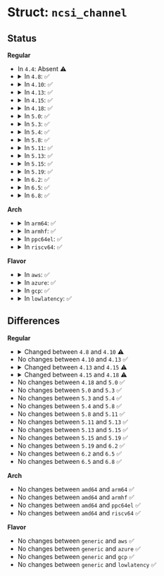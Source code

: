 # Struct: <code>ncsi_channel</code>

## Status
<b>Regular</b>
<ul>
<li>
In <code>4.4</code>: Absent ⚠️
</li>
<li>
<details>
<summary>In <code>4.8</code>: ✅</summary>

```c
struct ncsi_channel {
    unsigned char id;
    int state;
    spinlock_t lock;
    struct ncsi_package *package;
    struct ncsi_channel_version version;
    struct ncsi_channel_cap caps[6];
    struct ncsi_channel_mode modes[8];
    struct ncsi_channel_filter * filters[4];
    struct ncsi_channel_stats stats;
    struct timer_list timer;
    bool enabled;
    unsigned int timeout;
    struct list_head node;
    struct list_head link;
};
```
</details>
</li>
<li>
<details>
<summary>In <code>4.10</code>: ✅</summary>

```c
struct ncsi_channel {
    unsigned char id;
    int state;
    spinlock_t lock;
    struct ncsi_package *package;
    struct ncsi_channel_version version;
    struct ncsi_channel_cap caps[6];
    struct ncsi_channel_mode modes[8];
    struct ncsi_channel_filter * filters[4];
    struct ncsi_channel_stats stats;
    struct (anon) monitor;
    struct list_head node;
    struct list_head link;
};
```
</details>
</li>
<li>
<details>
<summary>In <code>4.13</code>: ✅</summary>

```c
struct ncsi_channel {
    unsigned char id;
    int state;
    spinlock_t lock;
    struct ncsi_package *package;
    struct ncsi_channel_version version;
    struct ncsi_channel_cap caps[6];
    struct ncsi_channel_mode modes[8];
    struct ncsi_channel_filter * filters[4];
    struct ncsi_channel_stats stats;
    struct (anon) monitor;
    struct list_head node;
    struct list_head link;
};
```
</details>
</li>
<li>
<details>
<summary>In <code>4.15</code>: ✅</summary>

```c
struct ncsi_channel {
    unsigned char id;
    int state;
    bool reconfigure_needed;
    spinlock_t lock;
    struct ncsi_package *package;
    struct ncsi_channel_version version;
    struct ncsi_channel_cap caps[6];
    struct ncsi_channel_mode modes[8];
    struct ncsi_channel_filter * filters[4];
    struct ncsi_channel_stats stats;
    struct (anon) monitor;
    struct list_head node;
    struct list_head link;
};
```
</details>
</li>
<li>
<details>
<summary>In <code>4.18</code>: ✅</summary>

```c
struct ncsi_channel {
    unsigned char id;
    int state;
    bool reconfigure_needed;
    spinlock_t lock;
    struct ncsi_package *package;
    struct ncsi_channel_version version;
    struct ncsi_channel_cap caps[6];
    struct ncsi_channel_mode modes[8];
    struct ncsi_channel_mac_filter mac_filter;
    struct ncsi_channel_vlan_filter vlan_filter;
    struct ncsi_channel_stats stats;
    struct (anon) monitor;
    struct list_head node;
    struct list_head link;
};
```
</details>
</li>
<li>
<details>
<summary>In <code>5.0</code>: ✅</summary>

```c
struct ncsi_channel {
    unsigned char id;
    int state;
    bool reconfigure_needed;
    spinlock_t lock;
    struct ncsi_package *package;
    struct ncsi_channel_version version;
    struct ncsi_channel_cap caps[6];
    struct ncsi_channel_mode modes[8];
    struct ncsi_channel_mac_filter mac_filter;
    struct ncsi_channel_vlan_filter vlan_filter;
    struct ncsi_channel_stats stats;
    struct (anon) monitor;
    struct list_head node;
    struct list_head link;
};
```
</details>
</li>
<li>
<details>
<summary>In <code>5.3</code>: ✅</summary>

```c
struct ncsi_channel {
    unsigned char id;
    int state;
    bool reconfigure_needed;
    spinlock_t lock;
    struct ncsi_package *package;
    struct ncsi_channel_version version;
    struct ncsi_channel_cap caps[6];
    struct ncsi_channel_mode modes[8];
    struct ncsi_channel_mac_filter mac_filter;
    struct ncsi_channel_vlan_filter vlan_filter;
    struct ncsi_channel_stats stats;
    struct (anon) monitor;
    struct list_head node;
    struct list_head link;
};
```
</details>
</li>
<li>
<details>
<summary>In <code>5.4</code>: ✅</summary>

```c
struct ncsi_channel {
    unsigned char id;
    int state;
    bool reconfigure_needed;
    spinlock_t lock;
    struct ncsi_package *package;
    struct ncsi_channel_version version;
    struct ncsi_channel_cap caps[6];
    struct ncsi_channel_mode modes[8];
    struct ncsi_channel_mac_filter mac_filter;
    struct ncsi_channel_vlan_filter vlan_filter;
    struct ncsi_channel_stats stats;
    struct (anon) monitor;
    struct list_head node;
    struct list_head link;
};
```
</details>
</li>
<li>
<details>
<summary>In <code>5.8</code>: ✅</summary>

```c
struct ncsi_channel {
    unsigned char id;
    int state;
    bool reconfigure_needed;
    spinlock_t lock;
    struct ncsi_package *package;
    struct ncsi_channel_version version;
    struct ncsi_channel_cap caps[6];
    struct ncsi_channel_mode modes[8];
    struct ncsi_channel_mac_filter mac_filter;
    struct ncsi_channel_vlan_filter vlan_filter;
    struct ncsi_channel_stats stats;
    struct (anon) monitor;
    struct list_head node;
    struct list_head link;
};
```
</details>
</li>
<li>
<details>
<summary>In <code>5.11</code>: ✅</summary>

```c
struct ncsi_channel {
    unsigned char id;
    int state;
    bool reconfigure_needed;
    spinlock_t lock;
    struct ncsi_package *package;
    struct ncsi_channel_version version;
    struct ncsi_channel_cap caps[6];
    struct ncsi_channel_mode modes[8];
    struct ncsi_channel_mac_filter mac_filter;
    struct ncsi_channel_vlan_filter vlan_filter;
    struct ncsi_channel_stats stats;
    struct (anon) monitor;
    struct list_head node;
    struct list_head link;
};
```
</details>
</li>
<li>
<details>
<summary>In <code>5.13</code>: ✅</summary>

```c
struct ncsi_channel {
    unsigned char id;
    int state;
    bool reconfigure_needed;
    spinlock_t lock;
    struct ncsi_package *package;
    struct ncsi_channel_version version;
    struct ncsi_channel_cap caps[6];
    struct ncsi_channel_mode modes[8];
    struct ncsi_channel_mac_filter mac_filter;
    struct ncsi_channel_vlan_filter vlan_filter;
    struct ncsi_channel_stats stats;
    struct (anon) monitor;
    struct list_head node;
    struct list_head link;
};
```
</details>
</li>
<li>
<details>
<summary>In <code>5.15</code>: ✅</summary>

```c
struct ncsi_channel {
    unsigned char id;
    int state;
    bool reconfigure_needed;
    spinlock_t lock;
    struct ncsi_package *package;
    struct ncsi_channel_version version;
    struct ncsi_channel_cap caps[6];
    struct ncsi_channel_mode modes[8];
    struct ncsi_channel_mac_filter mac_filter;
    struct ncsi_channel_vlan_filter vlan_filter;
    struct ncsi_channel_stats stats;
    struct (anon) monitor;
    struct list_head node;
    struct list_head link;
};
```
</details>
</li>
<li>
<details>
<summary>In <code>5.19</code>: ✅</summary>

```c
struct ncsi_channel {
    unsigned char id;
    int state;
    bool reconfigure_needed;
    spinlock_t lock;
    struct ncsi_package *package;
    struct ncsi_channel_version version;
    struct ncsi_channel_cap caps[6];
    struct ncsi_channel_mode modes[8];
    struct ncsi_channel_mac_filter mac_filter;
    struct ncsi_channel_vlan_filter vlan_filter;
    struct ncsi_channel_stats stats;
    struct (anon) monitor;
    struct list_head node;
    struct list_head link;
};
```
</details>
</li>
<li>
<details>
<summary>In <code>6.2</code>: ✅</summary>

```c
struct ncsi_channel {
    unsigned char id;
    int state;
    bool reconfigure_needed;
    spinlock_t lock;
    struct ncsi_package *package;
    struct ncsi_channel_version version;
    struct ncsi_channel_cap caps[6];
    struct ncsi_channel_mode modes[8];
    struct ncsi_channel_mac_filter mac_filter;
    struct ncsi_channel_vlan_filter vlan_filter;
    struct ncsi_channel_stats stats;
    struct (anon) monitor;
    struct list_head node;
    struct list_head link;
};
```
</details>
</li>
<li>
<details>
<summary>In <code>6.5</code>: ✅</summary>

```c
struct ncsi_channel {
    unsigned char id;
    int state;
    bool reconfigure_needed;
    spinlock_t lock;
    struct ncsi_package *package;
    struct ncsi_channel_version version;
    struct ncsi_channel_cap caps[6];
    struct ncsi_channel_mode modes[8];
    struct ncsi_channel_mac_filter mac_filter;
    struct ncsi_channel_vlan_filter vlan_filter;
    struct ncsi_channel_stats stats;
    struct (anon) monitor;
    struct list_head node;
    struct list_head link;
};
```
</details>
</li>
<li>
<details>
<summary>In <code>6.8</code>: ✅</summary>

```c
struct ncsi_channel {
    unsigned char id;
    int state;
    bool reconfigure_needed;
    spinlock_t lock;
    struct ncsi_package *package;
    struct ncsi_channel_version version;
    struct ncsi_channel_cap caps[6];
    struct ncsi_channel_mode modes[8];
    struct ncsi_channel_mac_filter mac_filter;
    struct ncsi_channel_vlan_filter vlan_filter;
    struct ncsi_channel_stats stats;
    struct (anon) monitor;
    struct list_head node;
    struct list_head link;
};
```
</details>
</li>
</ul>
<b>Arch</b>
<ul>
<li>
<details>
<summary>In <code>arm64</code>: ✅</summary>

```c
struct ncsi_channel {
    unsigned char id;
    int state;
    bool reconfigure_needed;
    spinlock_t lock;
    struct ncsi_package *package;
    struct ncsi_channel_version version;
    struct ncsi_channel_cap caps[6];
    struct ncsi_channel_mode modes[8];
    struct ncsi_channel_mac_filter mac_filter;
    struct ncsi_channel_vlan_filter vlan_filter;
    struct ncsi_channel_stats stats;
    struct (anon) monitor;
    struct list_head node;
    struct list_head link;
};
```
</details>
</li>
<li>
<details>
<summary>In <code>armhf</code>: ✅</summary>

```c
struct ncsi_channel {
    unsigned char id;
    int state;
    bool reconfigure_needed;
    spinlock_t lock;
    struct ncsi_package *package;
    struct ncsi_channel_version version;
    struct ncsi_channel_cap caps[6];
    struct ncsi_channel_mode modes[8];
    struct ncsi_channel_mac_filter mac_filter;
    struct ncsi_channel_vlan_filter vlan_filter;
    struct ncsi_channel_stats stats;
    struct (anon) monitor;
    struct list_head node;
    struct list_head link;
};
```
</details>
</li>
<li>
<details>
<summary>In <code>ppc64el</code>: ✅</summary>

```c
struct ncsi_channel {
    unsigned char id;
    int state;
    bool reconfigure_needed;
    spinlock_t lock;
    struct ncsi_package *package;
    struct ncsi_channel_version version;
    struct ncsi_channel_cap caps[6];
    struct ncsi_channel_mode modes[8];
    struct ncsi_channel_mac_filter mac_filter;
    struct ncsi_channel_vlan_filter vlan_filter;
    struct ncsi_channel_stats stats;
    struct (anon) monitor;
    struct list_head node;
    struct list_head link;
};
```
</details>
</li>
<li>
<details>
<summary>In <code>riscv64</code>: ✅</summary>

```c
struct ncsi_channel {
    unsigned char id;
    int state;
    bool reconfigure_needed;
    spinlock_t lock;
    struct ncsi_package *package;
    struct ncsi_channel_version version;
    struct ncsi_channel_cap caps[6];
    struct ncsi_channel_mode modes[8];
    struct ncsi_channel_mac_filter mac_filter;
    struct ncsi_channel_vlan_filter vlan_filter;
    struct ncsi_channel_stats stats;
    struct (anon) monitor;
    struct list_head node;
    struct list_head link;
};
```
</details>
</li>
</ul>
<b>Flavor</b>
<ul>
<li>
<details>
<summary>In <code>aws</code>: ✅</summary>

```c
struct ncsi_channel {
    unsigned char id;
    int state;
    bool reconfigure_needed;
    spinlock_t lock;
    struct ncsi_package *package;
    struct ncsi_channel_version version;
    struct ncsi_channel_cap caps[6];
    struct ncsi_channel_mode modes[8];
    struct ncsi_channel_mac_filter mac_filter;
    struct ncsi_channel_vlan_filter vlan_filter;
    struct ncsi_channel_stats stats;
    struct (anon) monitor;
    struct list_head node;
    struct list_head link;
};
```
</details>
</li>
<li>
<details>
<summary>In <code>azure</code>: ✅</summary>

```c
struct ncsi_channel {
    unsigned char id;
    int state;
    bool reconfigure_needed;
    spinlock_t lock;
    struct ncsi_package *package;
    struct ncsi_channel_version version;
    struct ncsi_channel_cap caps[6];
    struct ncsi_channel_mode modes[8];
    struct ncsi_channel_mac_filter mac_filter;
    struct ncsi_channel_vlan_filter vlan_filter;
    struct ncsi_channel_stats stats;
    struct (anon) monitor;
    struct list_head node;
    struct list_head link;
};
```
</details>
</li>
<li>
<details>
<summary>In <code>gcp</code>: ✅</summary>

```c
struct ncsi_channel {
    unsigned char id;
    int state;
    bool reconfigure_needed;
    spinlock_t lock;
    struct ncsi_package *package;
    struct ncsi_channel_version version;
    struct ncsi_channel_cap caps[6];
    struct ncsi_channel_mode modes[8];
    struct ncsi_channel_mac_filter mac_filter;
    struct ncsi_channel_vlan_filter vlan_filter;
    struct ncsi_channel_stats stats;
    struct (anon) monitor;
    struct list_head node;
    struct list_head link;
};
```
</details>
</li>
<li>
<details>
<summary>In <code>lowlatency</code>: ✅</summary>

```c
struct ncsi_channel {
    unsigned char id;
    int state;
    bool reconfigure_needed;
    spinlock_t lock;
    struct ncsi_package *package;
    struct ncsi_channel_version version;
    struct ncsi_channel_cap caps[6];
    struct ncsi_channel_mode modes[8];
    struct ncsi_channel_mac_filter mac_filter;
    struct ncsi_channel_vlan_filter vlan_filter;
    struct ncsi_channel_stats stats;
    struct (anon) monitor;
    struct list_head node;
    struct list_head link;
};
```
</details>
</li>
</ul>

## Differences
<b>Regular</b>
<ul>
<li>
<details>
<summary>Changed between <code>4.8</code> and <code>4.10</code> ⚠️</summary>
<ul>
<li>
<b>Field added. </b>
<code>struct (anon) monitor</code>
</li>
<li>
<b>Field removed. </b>
<code>struct timer_list timer</code>
</li>
<li>
<b>Field removed. </b>
<code>bool enabled</code>
</li>
<li>
<b>Field removed. </b>
<code>unsigned int timeout</code>
</li>
</ul>
</details>
</li>
<li>
No changes between <code>4.10</code> and <code>4.13</code> ✅
</li>
<li>
<details>
<summary>Changed between <code>4.13</code> and <code>4.15</code> ⚠️</summary>
<ul>
<li>
<b>Field added. </b>
<code>bool reconfigure_needed</code>
</li>
</ul>
</details>
</li>
<li>
<details>
<summary>Changed between <code>4.15</code> and <code>4.18</code> ⚠️</summary>
<ul>
<li>
<b>Field added. </b>
<code>struct ncsi_channel_mac_filter mac_filter</code>
</li>
<li>
<b>Field added. </b>
<code>struct ncsi_channel_vlan_filter vlan_filter</code>
</li>
<li>
<b>Field removed. </b>
<code>struct ncsi_channel_filter * filters[4]</code>
</li>
</ul>
</details>
</li>
<li>
No changes between <code>4.18</code> and <code>5.0</code> ✅
</li>
<li>
No changes between <code>5.0</code> and <code>5.3</code> ✅
</li>
<li>
No changes between <code>5.3</code> and <code>5.4</code> ✅
</li>
<li>
No changes between <code>5.4</code> and <code>5.8</code> ✅
</li>
<li>
No changes between <code>5.8</code> and <code>5.11</code> ✅
</li>
<li>
No changes between <code>5.11</code> and <code>5.13</code> ✅
</li>
<li>
No changes between <code>5.13</code> and <code>5.15</code> ✅
</li>
<li>
No changes between <code>5.15</code> and <code>5.19</code> ✅
</li>
<li>
No changes between <code>5.19</code> and <code>6.2</code> ✅
</li>
<li>
No changes between <code>6.2</code> and <code>6.5</code> ✅
</li>
<li>
No changes between <code>6.5</code> and <code>6.8</code> ✅
</li>
</ul>
<b>Arch</b>
<ul>
<li>
No changes between <code>amd64</code> and <code>arm64</code> ✅
</li>
<li>
No changes between <code>amd64</code> and <code>armhf</code> ✅
</li>
<li>
No changes between <code>amd64</code> and <code>ppc64el</code> ✅
</li>
<li>
No changes between <code>amd64</code> and <code>riscv64</code> ✅
</li>
</ul>
<b>Flavor</b>
<ul>
<li>
No changes between <code>generic</code> and <code>aws</code> ✅
</li>
<li>
No changes between <code>generic</code> and <code>azure</code> ✅
</li>
<li>
No changes between <code>generic</code> and <code>gcp</code> ✅
</li>
<li>
No changes between <code>generic</code> and <code>lowlatency</code> ✅
</li>
</ul>
